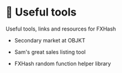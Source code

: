 # 🔧 Useful tools

Useful tools, links and resources for FXHash

- Secondary market at OBJKT

  [](https://objkt.com/collection/fxhashgenesis)
- Sam's great sales listing tool

  [](https://fxsales.glitch.me/)
- FXHash random function helper library

  [](https://www.npmjs.com/package/@liamegan1/fxhash-helpers)